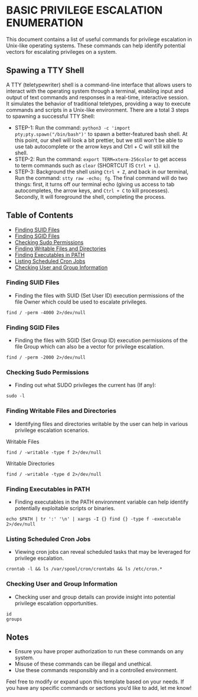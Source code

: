 # BASIC PRIVILEGE ESCALATION ENUMERATION
This document contains a list of useful commands for privilege escalation in Unix-like operating systems. These commands can help identify potential vectors for escalating privileges on a system.

## Spawing a TTY Shell
A TTY (teletypewriter) shell is a command-line interface that allows users to interact with the operating system through a terminal, enabling input and output of text commands and responses in a real-time, interactive session. It simulates the behavior of traditional teletypes, providing a way to execute commands and scripts in a Unix-like environment. There are a total 3 steps to spawning a successful TTY Shell:
- STEP-1: Run the command: `python3 -c 'import pty;pty.spawn("/bin/bash")'` to spawn a better-featured bash shell. At this point, our shell will look a bit prettier, but we still won’t be able to use tab autocomplete or the arrow keys and Ctrl + C will still kill the shell.
- STEP-2: Run the command: `export TERM=xterm-256color` to get access to term commands such as `clear` (SHORTCUT IS `Ctrl + L`).
- STEP-3: Background the shell using `Ctrl + Z`, and back in our terminal, Run the command: `stty raw -echo; fg`.
  The final command will do two things: first, it turns off our terminal echo (giving us access to tab autocompletes, the arrow keys, and `Ctrl + C` to kill processes). Secondly, It will foreground the shell, completing the process.

## Table of Contents
- [Finding SUID Files](#finding-suid-files)
- [Finding SGID Files](#finding-sgid-files)
- [Checking Sudo Permissions](#checking-sudo-permissions)
- [Finding Writable Files and Directories](#finding-writable-files-and-directories)
- [Finding Executables in PATH](#finding-executables-in-path)
- [Listing Scheduled Cron Jobs](#listing-scheduled-cron-jobs)
- [Checking User and Group Information](#checking-user-and-group-information)

### Finding SUID Files
- Finding the files with SUID (Set User ID) execution permissions of the file Owner which could be used to escalate privileges.
```
find / -perm -4000 2>/dev/null
```

### Finding SGID Files
- Finding the files with SGID (Set Group ID) execution permissions of the file Group which can also be a vector for privilege escalation.
```
find / -perm -2000 2>/dev/null
```

### Checking Sudo Permissions
- Finding out what SUDO privileges the current has (If any):
```
sudo -l
```

### Finding Writable Files and Directories
- Identifying files and directories writable by the user can help in various privilege escalation scenarios.

Writable Files
```
find / -writable -type f 2>/dev/null
```
Writable Directories
```
find / -writable -type d 2>/dev/null
```

### Finding Executables in PATH
- Finding executables in the PATH environment variable can help identify potentially exploitable scripts or binaries.
```
echo $PATH | tr ':' '\n' | xargs -I {} find {} -type f -executable 2>/dev/null
```

### Listing Scheduled Cron Jobs
- Viewing cron jobs can reveal scheduled tasks that may be leveraged for privilege escalation.
```
crontab -l && ls /var/spool/cron/crontabs && ls /etc/cron.*
```

### Checking User and Group Information
- Checking user and group details can provide insight into potential privilege escalation opportunities.

```
id
groups
```

## Notes
- Ensure you have proper authorization to run these commands on any system.
- Misuse of these commands can be illegal and unethical.
- Use these commands responsibly and in a controlled environment.

Feel free to modify or expand upon this template based on your needs. If you have any specific commands or sections you’d like to add, let me know!
